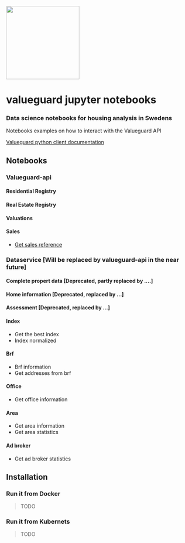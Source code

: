  <img src="https://valueguard.se/static/media/valueguardlogo_black.f3a4c174.png" width="200">

# valueguard jupyter notebooks
### Data science notebooks for housing analysis in Swedens

Notebooks examples on how to interact with the Valueguard API

[Valueguard python client documentation](https://github.com/Valueguard-Index-Sweden/valueguard-python-client/wiki)

## Notebooks

### Valueguard-api

####  Residential Registry


####  Real Estate Registry


####  Valuations


#### Sales

* [Get sales reference](http://test.com)

### Dataservice [Will be replaced by valueguard-api in the near future]

#### Complete propert data [Deprecated, partly replaced by ....]

#### Home information [Deprecated, replaced by ...]

#### Assessment [Deprecated, replaced by ...]

#### Index

* Get the best index
* Index normalized

#### Brf

* Brf information
* Get addresses from brf

#### Office
* Get office information

#### Area
* Get area information
* Get area statistics

#### Ad broker
* Get ad broker statistics

## Installation

### Run it from Docker
> TODO

### Run it from Kubernets
> TODO
